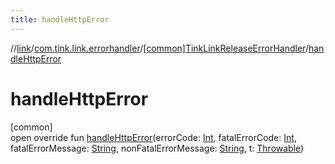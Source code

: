 ```yaml
---
title: handleHttpError
---
```

//[link](../../../index.html)/[com.tink.link.errorhandler](../index.html)/[[common]TinkLinkReleaseErrorHandler](index.html)/[handleHttpError](handle-http-error.html)



# handleHttpError



[common]\
open override fun [handleHttpError](handle-http-error.html)(errorCode: [Int](https://kotlinlang.org/api/latest/jvm/stdlib/kotlin/-int/index.html), fatalErrorCode: [Int](https://kotlinlang.org/api/latest/jvm/stdlib/kotlin/-int/index.html), fatalErrorMessage: [String](https://kotlinlang.org/api/latest/jvm/stdlib/kotlin/-string/index.html), nonFatalErrorMessage: [String](https://kotlinlang.org/api/latest/jvm/stdlib/kotlin/-string/index.html), t: [Throwable](https://kotlinlang.org/api/latest/jvm/stdlib/kotlin/-throwable/index.html))




